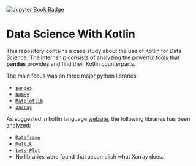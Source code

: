 [![Jupyter Book Badge](https://jupyterbook.org/badge.svg)](https://s-furi.github.io/uni-internship/)
# Data Science With Kotlin
This repository contains a case study about the use of Kotlin for Data Science.
The internship consists of analyzing the powerful tools that **pandas** provides
and find their Kotlin counterparts.

The main focus was on three major python libraries:
- [`pandas`](https://pandas.pydata.org/docs/)
- [`NumPy`](https://numpy.org/doc/stable/)
- [`Matplotlib`](https://matplotlib.org/stable/users/index)
- [`Xarray`](https://docs.xarray.dev/en/stable/)

As suggested in kotlin language [website](), the following libraries has been
analyzed:
- [`Dataframe`](https://github.com/Kotlin/dataframe)
- [`Multik`](https://github.com/Kotlin/multik)
- [`Lets-Plot`](https://github.com/JetBrains/lets-plot-kotlin)
- No libraries were found that accomplish what Xarray does.
